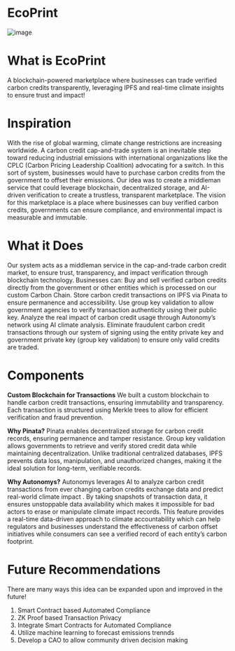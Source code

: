 # EcoPrint

![image](https://github.com/user-attachments/assets/ddc45a83-44bf-431f-882c-8ed1da0d129b)
# What is EcoPrint 
A blockchain-powered marketplace where businesses can trade verified carbon credits transparently, leveraging IPFS and real-time climate insights to ensure trust and impact!

# Inspiration 
With the rise of global warming, climate change restrictions are increasing worldwide. A carbon credit cap-and-trade system is an inevitable step toward reducing industrial emissions with international organizations like the CPLC (Carbon Pricing Leadership Coalition) advocating for a switch. In this sort of system, businesses would have to purchase carbon credits from the government to offset their emissions. Our idea was to create a middleman service that could leverage blockchain, decentralized storage, and AI-driven verification to create a trustless, transparent marketplace. The vision for this marketplace is a place where businesses can buy verified carbon credits, governments can ensure compliance, and environmental impact is measurable and immutable.

# What it Does
Our system acts as a middleman service in the cap-and-trade carbon credit market, to ensure trust, transparency, and impact verification through blockchain technology. Businesses can:
Buy and sell verified carbon credits directly from the government or other entities which is processed on our custom Carbon Chain.
Store carbon credit transactions on IPFS via Pinata to ensure permanence and accessibility.
Use group key validation to allow government agencies to verify transaction authenticity using their public key.
Analyze the real impact of carbon credit usage through Autonomy’s network using AI climate analysis.
Eliminate fraudulent carbon credit transactions through our system of signing using the entity private key and government private key (group key validation) to ensure only valid credits are traded.

# Components 
**Custom Blockchain for Transactions**
We built a custom blockchain to handle carbon credit transactions, ensuring immutability and transparency.
Each transaction is structured using Merkle trees to allow for efficient verification and fraud prevention.

**Why Pinata?**
Pinata enables decentralized storage for carbon credit records, ensuring permanence and tamper resistance.
Group key validation allows governments to retrieve and verify stored credit data while maintaining decentralization.
Unlike traditional centralized databases, IPFS prevents data loss, manipulation, and unauthorized changes, making it the ideal solution for long-term, verifiable records.

**Why Autonomys?**
Autonomys leverages AI to analyze carbon credit transactions from ever changing carbon credits exchange data and predict real-world climate impact .
By taking snapshots of transaction data, it ensures unstoppable data availability which makes it impossible for bad actors to erase or manipulate climate impact records.
This feature provides a real-time data-driven approach to climate accountability which can help regulators and businesses understand the effectiveness of carbon offset initiatives while consumers can see a verified record of each entity’s carbon footprint.

# Future Recommendations
There are many ways this idea can be expanded upon and improved in the future!
1. Smart Contract based Automated Compliance
2. ZK Proof based Transaction Privacy
3. Integrate Smart Contracts for Automated Compliance
4. Utilize machine learning to forecast emissions trennds
5. Develop a CAO to allow community driven decision making

